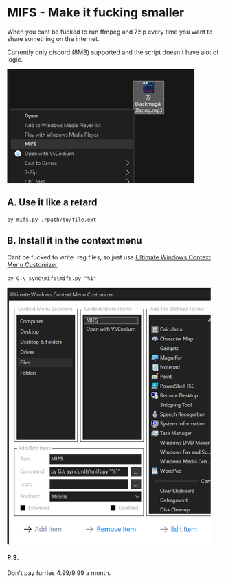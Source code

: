 # MIFS - Make it fucking smaller 
When you cant be fucked to run ffmpeg and 7zip  every time you want to share something on the internet.

Currently only discord (8MB) supported and the script doesn't have alot of logic.




![preview](./doc/preview.png)

## A. Use it like a retard
`py mifs.py ./path/to/file.ext`

## B. Install it in the context menu

Cant be fucked to write .reg files, so just use [Ultimate Windows Context Menu Customizer](http://www.door2windows.com/ultimate-windows-context-menu-customizer-customize-context-menu-in-windows-xp-vista-7/)

`py G:\_sync\mifs\mifs.py "%1"`

![howto_1](./doc/howto_1.png)


#### P.S.

Don't pay furries $4.99/$9.99 a month.
